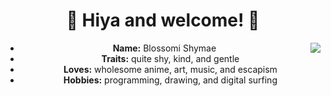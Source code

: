 <body>
  <center>
    <h1 align="center">💚 Hiya and welcome! 💚</h1>
    <div align="center">
      <img align="right" src="https://user-images.githubusercontent.com/87099578/222960413-a7472e02-3d41-492e-b4b3-7730ce5855c3.gif"/>
    </div>
     <ul>
        <li><b>Name:</b> Blossomi Shymae</li>
        <li><b>Traits:</b> quite shy, kind, and gentle</b></li>
        <li><b>Loves:</b> wholesome anime, art, music, and escapism </li>
        <li><b>Hobbies:</b> programming, drawing, and digital surfing</li>
     </ul>
     <br/>
  <center>
<body>
